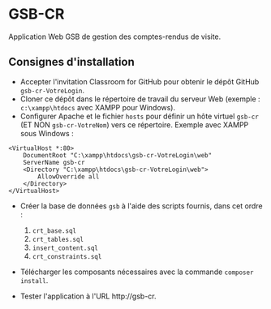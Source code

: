 # GSB-CR

Application Web GSB de gestion des comptes-rendus de visite.

## Consignes d'installation

* Accepter l'invitation Classroom for GitHub pour obtenir le dépôt GitHub `gsb-cr-VotreLogin`.
* Cloner ce dépôt dans le répertoire de travail du serveur Web (exemple : `c:\xampp\htdocs` avec XAMPP pour Windows).
* Configurer Apache et le fichier `hosts` pour définir un hôte virtuel `gsb-cr` (ET NON `gsb-cr-VotreNom`) vers ce répertoire. Exemple avec XAMPP sous Windows :

```
<VirtualHost *:80>
    DocumentRoot "C:\xampp\htdocs\gsb-cr-VotreLogin\web"
    ServerName gsb-cr
    <Directory "C:\xampp\htdocs\gsb-cr-VotreLogin\web">
        AllowOverride all
    </Directory>
</VirtualHost>
```

* Créer la base de données `gsb` à l'aide des scripts fournis, dans cet ordre :
    1. `crt_base.sql`
    2. `crt_tables.sql`
    3. `insert_content.sql`
    4. `crt_constraints.sql`

* Télécharger les composants nécessaires avec la commande `composer install`.
* Tester l'application à l'URL http://gsb-cr.



